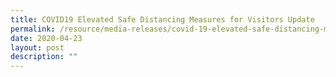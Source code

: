 ```yaml
---
title: COVID19 Elevated Safe Distancing Measures for Visitors Update
permalink: /resource/media-releases/covid-19-elevated-safe-distancing-measures-for-visitors-2
date: 2020-04-23
layout: post
description: ""
---
```

